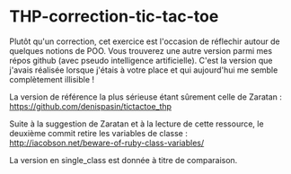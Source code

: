 # THP-correction-tic-tac-toe
Plutôt qu'un correction, cet exercice est l'occasion de réflechir autour de quelques notions de POO.
Vous trouverez une autre version parmi mes répos github (avec pseudo intelligence artificielle).
C'est la version que j'avais réalisée lorsque j'étais à votre place et qui aujourd'hui me semble complètement illisible !

La version de référence la plus sérieuse étant sûrement celle de Zaratan :
https://github.com/denispasin/tictactoe_thp

Suite à la suggestion de Zaratan et à la lecture de cette ressource, le deuxième commit retire les variables de classe :
http://iacobson.net/beware-of-ruby-class-variables/

La version en single_class est donnée à titre de comparaison.
